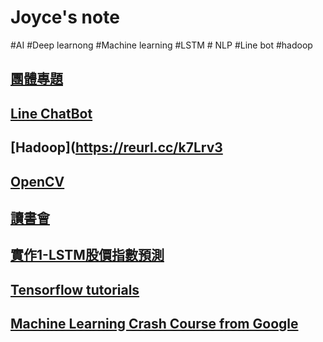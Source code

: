 # Joyce's note
#AI #Deep learnong #Machine learning #LSTM # NLP #Line bot #hadoop

## [團體專題](https://reurl.cc/akNqXX)

## [Line ChatBot](https://reurl.cc/WkXxde)

## [Hadoop](https://reurl.cc/k7Lrv3

## [OpenCV](https://reurl.cc/Vj5LLY)

## [讀書會](https://reurl.cc/qO1Lg3)

## [實作1-LSTM股價指數預測](https://reurl.cc/l9VWyj)

## [Tensorflow tutorials](https://reurl.cc/Vj6xAR)

## [Machine Learning Crash Course from Google](https://reurl.cc/qOdWg3)

